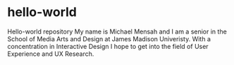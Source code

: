 # hello-world
Hello-world repository 
My name is Michael Mensah and I am a senior in the School of Media Arts and Design at James Madison Univeristy. With a concentration in Interactive Design I hope to get into the field of User Experience and UX Research. 

